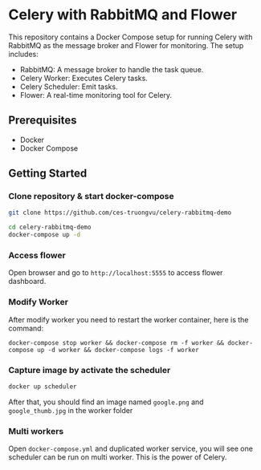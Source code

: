 # Celery with RabbitMQ and Flower

This repository contains a Docker Compose setup for running Celery with RabbitMQ as the message broker and Flower for monitoring. The setup includes:

- RabbitMQ: A message broker to handle the task queue.
- Celery Worker: Executes Celery tasks.
- Celery Scheduler: Emit tasks.
- Flower: A real-time monitoring tool for Celery.

## Prerequisites

- Docker
- Docker Compose

## Getting Started

### Clone repository & start docker-compose

```sh
git clone https://github.com/ces-truongvu/celery-rabbitmq-demo

cd celery-rabbitmq-demo
docker-compose up -d
```

### Access flower

Open browser and go to `http://localhost:5555` to access flower dashboard.

### Modify Worker

After modify worker you need to restart the worker container, here is the command:

```
docker-compose stop worker && docker-compose rm -f worker && docker-compose up -d worker && docker-compose logs -f worker
```

### Capture image by activate the scheduler

```sh
docker up scheduler
```

After that, you should find an image named `google.png` and `google_thumb.jpg` in the worker folder

### Multi workers

Open `docker-compose.yml` and duplicated worker service, you will see one scheduler can be run on multi worker. This is the power of Celery.
